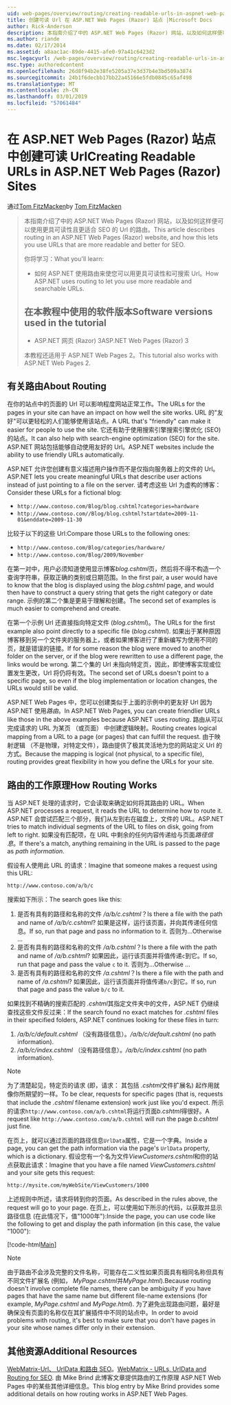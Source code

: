 ```yaml
---
uid: web-pages/overview/routing/creating-readable-urls-in-aspnet-web-pages-sites
title: 创建可读 Url 在 ASP.NET Web Pages (Razor) 站点 |Microsoft Docs
author: Rick-Anderson
description: 本指南介绍了中的 ASP.NET Web Pages (Razor) 网站，以及如何这样便可以使用更具可读性且更适合 SEO 的 Url 的路由。 您的将...
ms.author: riande
ms.date: 02/17/2014
ms.assetid: a8aac1ac-89de-4415-afe0-97a41c6423d2
msc.legacyurl: /web-pages/overview/routing/creating-readable-urls-in-aspnet-web-pages-sites
msc.type: authoredcontent
ms.openlocfilehash: 26d8f94b2e38fe5205a37e3d37b4e3bd509a3874
ms.sourcegitcommit: 24b1f6decbb17bb22a45166e5fdb0845c65af498
ms.translationtype: MT
ms.contentlocale: zh-CN
ms.lasthandoff: 03/01/2019
ms.locfileid: "57061484"
---
```

<a name="creating-readable-urls-in-aspnet-web-pages-razor-sites"></a><span data-ttu-id="ffa36-104">在 ASP.NET Web Pages (Razor) 站点中创建可读 Url</span><span class="sxs-lookup"><span data-stu-id="ffa36-104">Creating Readable URLs in ASP.NET Web Pages (Razor) Sites</span></span>
====================
<span data-ttu-id="ffa36-105">通过[Tom FitzMacken](https://github.com/tfitzmac)</span><span class="sxs-lookup"><span data-stu-id="ffa36-105">by [Tom FitzMacken](https://github.com/tfitzmac)</span></span>

> <span data-ttu-id="ffa36-106">本指南介绍了中的 ASP.NET Web Pages (Razor) 网站，以及如何这样便可以使用更具可读性且更适合 SEO 的 Url 的路由。</span><span class="sxs-lookup"><span data-stu-id="ffa36-106">This article describes routing in an ASP.NET Web Pages (Razor) website, and how this lets you use URLs that are more readable and better for SEO.</span></span>
> 
> <span data-ttu-id="ffa36-107">你将学习：</span><span class="sxs-lookup"><span data-stu-id="ffa36-107">What you'll learn:</span></span>
> 
> - <span data-ttu-id="ffa36-108">如何 ASP.NET 使用路由来使您可以用更具可读性和可搜索 Url。</span><span class="sxs-lookup"><span data-stu-id="ffa36-108">How ASP.NET uses routing to let you use more readable and searchable URLs.</span></span>
>   
> 
> ## <a name="software-versions-used-in-the-tutorial"></a><span data-ttu-id="ffa36-109">在本教程中使用的软件版本</span><span class="sxs-lookup"><span data-stu-id="ffa36-109">Software versions used in the tutorial</span></span>
> 
> 
> - <span data-ttu-id="ffa36-110">ASP.NET 网页 (Razor) 3</span><span class="sxs-lookup"><span data-stu-id="ffa36-110">ASP.NET Web Pages (Razor) 3</span></span>
>   
> 
> <span data-ttu-id="ffa36-111">本教程还适用于 ASP.NET Web Pages 2。</span><span class="sxs-lookup"><span data-stu-id="ffa36-111">This tutorial also works with ASP.NET Web Pages 2.</span></span>


## <a name="about-routing"></a><span data-ttu-id="ffa36-112">有关路由</span><span class="sxs-lookup"><span data-stu-id="ffa36-112">About Routing</span></span>

<span data-ttu-id="ffa36-113">在你的站点中的页面的 Url 可以影响程度网站正常工作。</span><span class="sxs-lookup"><span data-stu-id="ffa36-113">The URLs for the pages in your site can have an impact on how well the site works.</span></span> <span data-ttu-id="ffa36-114">URL 的&quot;友好&quot;可以更轻松的人们能够使用该站点。</span><span class="sxs-lookup"><span data-stu-id="ffa36-114">A URL that's &quot;friendly&quot; can make it easier for people to use the site.</span></span> <span data-ttu-id="ffa36-115">它还有助于使用搜索引擎搜索引擎优化 (SEO) 的站点。</span><span class="sxs-lookup"><span data-stu-id="ffa36-115">It can also help with search-engine optimization (SEO) for the site.</span></span> <span data-ttu-id="ffa36-116">ASP.NET 网站包括能够自动使用友好的 Url。</span><span class="sxs-lookup"><span data-stu-id="ffa36-116">ASP.NET websites include the ability to use friendly URLs automatically.</span></span>

<span data-ttu-id="ffa36-117">ASP.NET 允许您创建有意义描述用户操作而不是仅指向服务器上的文件的 Url。</span><span class="sxs-lookup"><span data-stu-id="ffa36-117">ASP.NET lets you create meaningful URLs that describe user actions instead of just pointing to a file on the server.</span></span> <span data-ttu-id="ffa36-118">请考虑这些 Url 为虚构的博客：</span><span class="sxs-lookup"><span data-stu-id="ffa36-118">Consider these URLs for a fictional blog:</span></span>

- `http://www.contoso.com/Blog/blog.cshtml?categories=hardware`
- `http://www.contoso.com//Blog/blog.cshtml?startdate=2009-11-01&enddate=2009-11-30`

<span data-ttu-id="ffa36-119">比较于以下的这些 Url:</span><span class="sxs-lookup"><span data-stu-id="ffa36-119">Compare those URLs to the following ones:</span></span>

- `http://www.contoso.com/Blog/categories/hardware/`
- `http://www.contoso.com/Blog/2009/November`

<span data-ttu-id="ffa36-120">在第一对中，用户必须知道使用显示博客*blog.cshtml*页，然后将不得不构造一个查询字符串，获取正确的类别或日期范围。</span><span class="sxs-lookup"><span data-stu-id="ffa36-120">In the first pair, a user would have to know that the blog is displayed using the *blog.cshtml* page, and would then have to construct a query string that gets the right category or date range.</span></span> <span data-ttu-id="ffa36-121">示例的第二个集是更易于理解和创建。</span><span class="sxs-lookup"><span data-stu-id="ffa36-121">The second set of examples is much easier to comprehend and create.</span></span>

<span data-ttu-id="ffa36-122">在第一个示例 Url 还直接指向特定文件 (*blog.cshtml*)。</span><span class="sxs-lookup"><span data-stu-id="ffa36-122">The URLs for the first example also point directly to a specific file (*blog.cshtml*).</span></span> <span data-ttu-id="ffa36-123">如果出于某种原因博客移到另一个文件夹的服务器上，或者如果博客进行了重新编写为使用不同的页，就是错误的链接。</span><span class="sxs-lookup"><span data-stu-id="ffa36-123">If for some reason the blog were moved to another folder on the server, or if the blog were rewritten to use a different page, the links would be wrong.</span></span> <span data-ttu-id="ffa36-124">第二个集的 Url 未指向特定页，因此，即使博客实现或位置发生更改，Url 将仍将有效。</span><span class="sxs-lookup"><span data-stu-id="ffa36-124">The second set of URLs doesn't point to a specific page, so even if the blog implementation or location changes, the URLs would still be valid.</span></span>

<span data-ttu-id="ffa36-125">ASP.NET Web Pages 中，您可以创建类似于上面的示例中的更友好 Url 因为 ASP.NET 使用*路由*。</span><span class="sxs-lookup"><span data-stu-id="ffa36-125">In ASP.NET Web Pages, you can create friendlier URLs like those in the above examples because ASP.NET uses *routing*.</span></span> <span data-ttu-id="ffa36-126">路由从可以完成请求的 URL 为某页 （或页面） 中创建逻辑映射。</span><span class="sxs-lookup"><span data-stu-id="ffa36-126">Routing creates logical mapping from a URL to a page (or pages) that can fulfill the request.</span></span> <span data-ttu-id="ffa36-127">由于映射逻辑 （不是物理，对特定文件），路由提供了极其灵活地为您的网站定义 Url 的方式。</span><span class="sxs-lookup"><span data-stu-id="ffa36-127">Because the mapping is logical (not physical, to a specific file), routing provides great flexibility in how you define the URLs for your site.</span></span>

## <a name="how-routing-works"></a><span data-ttu-id="ffa36-128">路由的工作原理</span><span class="sxs-lookup"><span data-stu-id="ffa36-128">How Routing Works</span></span>

<span data-ttu-id="ffa36-129">当 ASP.NET 处理的请求时，它会读取来确定如何将其路由的 URL。</span><span class="sxs-lookup"><span data-stu-id="ffa36-129">When ASP.NET processes a request, it reads the URL to determine how to route it.</span></span> <span data-ttu-id="ffa36-130">ASP.NET 会尝试匹配三个部分，我们从左到右在磁盘上，文件的 URL。</span><span class="sxs-lookup"><span data-stu-id="ffa36-130">ASP.NET tries to match individual segments of the URL to files on disk, going from left to right.</span></span> <span data-ttu-id="ffa36-131">如果没有匹配项，在 URL 中剩余的任何内容传递给与页面*路径信息*。</span><span class="sxs-lookup"><span data-stu-id="ffa36-131">If there's a match, anything remaining in the URL is passed to the page as *path information*.</span></span>

<span data-ttu-id="ffa36-132">假设有人使用此 URL 的请求：</span><span class="sxs-lookup"><span data-stu-id="ffa36-132">Imagine that someone makes a request using this URL:</span></span>

`http://www.contoso.com/a/b/c`

<span data-ttu-id="ffa36-133">搜索如下所示：</span><span class="sxs-lookup"><span data-stu-id="ffa36-133">The search goes like this:</span></span>

1. <span data-ttu-id="ffa36-134">是否有具有的路径和名称的文件 */a/b/c.cshtml*？</span><span class="sxs-lookup"><span data-stu-id="ffa36-134">Is there a file with the path and name of */a/b/c.cshtml*?</span></span> <span data-ttu-id="ffa36-135">如果是这样，运行该页面，并向其传递任何信息。</span><span class="sxs-lookup"><span data-stu-id="ffa36-135">If so, run that page and pass no information to it.</span></span> <span data-ttu-id="ffa36-136">否则为...</span><span class="sxs-lookup"><span data-stu-id="ffa36-136">Otherwise ...</span></span>
2. <span data-ttu-id="ffa36-137">是否有具有的路径和名称的文件 */a/b.cshtml*？</span><span class="sxs-lookup"><span data-stu-id="ffa36-137">Is there a file with the path and name of */a/b.cshtml*?</span></span> <span data-ttu-id="ffa36-138">如果因此，运行该页面并将值传递`c`到它。</span><span class="sxs-lookup"><span data-stu-id="ffa36-138">If so, run that page and pass the value `c` to it.</span></span> <span data-ttu-id="ffa36-139">否则为...</span><span class="sxs-lookup"><span data-stu-id="ffa36-139">Otherwise …</span></span>
3. <span data-ttu-id="ffa36-140">是否有具有的路径和名称的文件 */a.cshtml*？</span><span class="sxs-lookup"><span data-stu-id="ffa36-140">Is there a file with the path and name of */a.cshtml*?</span></span> <span data-ttu-id="ffa36-141">如果因此，运行该页面并将值传递`b/c`到它。</span><span class="sxs-lookup"><span data-stu-id="ffa36-141">If so, run that page and pass the value `b/c` to it.</span></span>

<span data-ttu-id="ffa36-142">如果找到不精确的搜索匹配的 *.cshtml*其指定文件夹中的文件，ASP.NET 仍继续查找这些文件反过来：</span><span class="sxs-lookup"><span data-stu-id="ffa36-142">If the search found no exact matches for *.cshtml* files in their specified folders, ASP.NET continues looking for these files in turn:</span></span>

1. <span data-ttu-id="ffa36-143">*/a/b/c/default.cshtml* （没有路径信息）。</span><span class="sxs-lookup"><span data-stu-id="ffa36-143">*/a/b/c/default.cshtml* (no path information).</span></span>
2. <span data-ttu-id="ffa36-144">*/a/b/c/index.cshtml* （没有路径信息）。</span><span class="sxs-lookup"><span data-stu-id="ffa36-144">*/a/b/c/index.cshtml* (no path information).</span></span>

> [!NOTE]
> <span data-ttu-id="ffa36-145">为了清楚起见，特定页的请求 (即，请求： 其包括 *.cshtml*文件扩展名) 起作用就像你所期望的一样。</span><span class="sxs-lookup"><span data-stu-id="ffa36-145">To be clear, requests for specific pages (that is, requests that include the *.cshtml* filename extension) work just like you'd expect.</span></span> <span data-ttu-id="ffa36-146">所示的请求`http://www.contoso.com/a/b.cshtml`将运行页面*b.cshtml*得很好。</span><span class="sxs-lookup"><span data-stu-id="ffa36-146">A request like `http://www.contoso.com/a/b.cshtml` will run the page *b.cshtml* just fine.</span></span>


<span data-ttu-id="ffa36-147">在页上，就可以通过页面的路径信息`UrlData`属性，它是一个字典。</span><span class="sxs-lookup"><span data-stu-id="ffa36-147">Inside a page, you can get the path information via the page's `UrlData` property, which is a dictionary.</span></span> <span data-ttu-id="ffa36-148">假设您有一个名为文件*ViewCustomers.cshtml*和你的站点获取此请求：</span><span class="sxs-lookup"><span data-stu-id="ffa36-148">Imagine that you have a file named *ViewCustomers.cshtml* and your site gets this request:</span></span>

`http://mysite.com/myWebSite/ViewCustomers/1000`

<span data-ttu-id="ffa36-149">上述规则中所述，请求将转到你的页面。</span><span class="sxs-lookup"><span data-stu-id="ffa36-149">As described in the rules above, the request will go to your page.</span></span> <span data-ttu-id="ffa36-150">在页上，可以使用如下所示的代码，以获取并显示路径信息 (在此情况下，值&quot;1000年&quot;):</span><span class="sxs-lookup"><span data-stu-id="ffa36-150">Inside the page, you can use code like the following to get and display the path information (in this case, the value &quot;1000&quot;):</span></span>

[!code-html[Main](creating-readable-urls-in-aspnet-web-pages-sites/samples/sample1.html)]

> [!NOTE]
> <span data-ttu-id="ffa36-151">由于路由不会涉及完整的文件名称，可能存在二义性如果页面具有相同名称但具有不同文件扩展名 (例如， *MyPage.cshtml*并*MyPage.html*).</span><span class="sxs-lookup"><span data-stu-id="ffa36-151">Because routing doesn't involve complete file names, there can be ambiguity if you have pages that have the same name but different file-name extensions (for example, *MyPage.cshtml* and *MyPage.html*).</span></span> <span data-ttu-id="ffa36-152">为了避免出现路由问题，最好是确保没有页面的名称仅在其扩展插件中不同的站点中。</span><span class="sxs-lookup"><span data-stu-id="ffa36-152">In order to avoid problems with routing, it's best to make sure that you don't have pages in your site whose names differ only in their extension.</span></span>


<a id="Additional_Resources"></a>
## <a name="additional-resources"></a><span data-ttu-id="ffa36-153">其他资源</span><span class="sxs-lookup"><span data-stu-id="ffa36-153">Additional Resources</span></span>

<span data-ttu-id="ffa36-154">[WebMatrix-Url、 UrlData 和路由 SEO](http://www.mikesdotnetting.com/Article/165/WebMatrix-URLs-UrlData-and-Routing-for-SEO)。</span><span class="sxs-lookup"><span data-stu-id="ffa36-154">[WebMatrix - URLs, UrlData and Routing for SEO](http://www.mikesdotnetting.com/Article/165/WebMatrix-URLs-UrlData-and-Routing-for-SEO).</span></span> <span data-ttu-id="ffa36-155">由 Mike Brind 此博客文章提供路由的工作原理 ASP.NET Web Pages 中的某些其他详细信息。</span><span class="sxs-lookup"><span data-stu-id="ffa36-155">This blog entry by Mike Brind provides some additional details on how routing works in ASP.NET Web Pages.</span></span>
